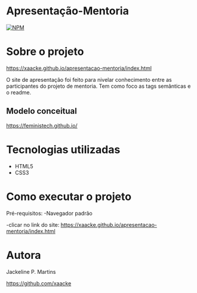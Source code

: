 # Apresentação-Mentoria
[![NPM](https://img.shields.io/npm/l/react)](https://github.com/xaacke/apresentacao-mentoria/blob/main/LICENSE) 

# Sobre o projeto

https://xaacke.github.io/apresentacao-mentoria/index.html 

O site de apresentação foi feito para nivelar conhecimento entre as participantes do projeto de mentoria. Tem como foco as tags semânticas e o readme.



## Modelo conceitual
https://feministech.github.io/

# Tecnologias utilizadas
- HTML5
- CSS3

# Como executar o projeto

Pré-requisitos: 
-Navegador padrão

-clicar no link do site: https://xaacke.github.io/apresentacao-mentoria/index.html


# Autora

Jackeline P. Martins

https://github.com/xaacke 


